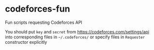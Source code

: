 # codeforces-fun
Fun scripts requesting Codeforces API

You should put `key` and `secret` from https://codeforces.com/settings/api into corresponding files in `~/.codeforces/` or specify files in `Requester` constructor explicitly
